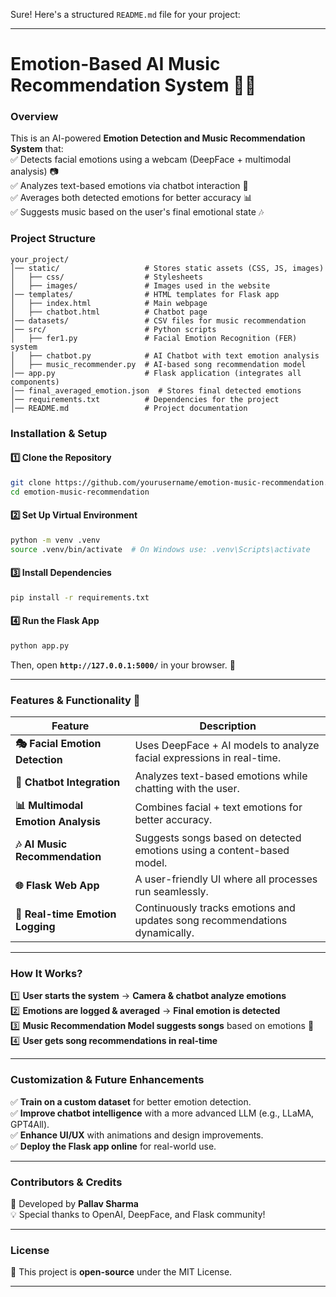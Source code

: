 Sure! Here's a structured `README.md` file for your project:  

---

# **Emotion-Based AI Music Recommendation System 🎵🤖**  

### **Overview**  
This is an AI-powered **Emotion Detection and Music Recommendation System** that:  
✅ Detects facial emotions using a webcam (DeepFace + multimodal analysis) 📷  
✅ Analyzes text-based emotions via chatbot interaction 💬  
✅ Averages both detected emotions for better accuracy 📊  
✅ Suggests music based on the user's final emotional state 🎶  

### **Project Structure**  

```
your_project/
│── static/                   # Stores static assets (CSS, JS, images)
│   ├── css/                  # Stylesheets
│   ├── images/               # Images used in the website
│── templates/                # HTML templates for Flask app
│   ├── index.html            # Main webpage
│   ├── chatbot.html          # Chatbot page
│── datasets/                 # CSV files for music recommendation
│── src/                      # Python scripts
│   ├── fer1.py               # Facial Emotion Recognition (FER) system
│   ├── chatbot.py            # AI Chatbot with text emotion analysis
│   ├── music_recommender.py  # AI-based song recommendation model
│── app.py                    # Flask application (integrates all components)
│── final_averaged_emotion.json  # Stores final detected emotions
│── requirements.txt          # Dependencies for the project
│── README.md                 # Project documentation
```

### **Installation & Setup**  

#### **1️⃣ Clone the Repository**  
```bash
git clone https://github.com/yourusername/emotion-music-recommendation.git
cd emotion-music-recommendation
```

#### **2️⃣ Set Up Virtual Environment**  
```bash
python -m venv .venv
source .venv/bin/activate  # On Windows use: .venv\Scripts\activate
```

#### **3️⃣ Install Dependencies**  
```bash
pip install -r requirements.txt
```

#### **4️⃣ Run the Flask App**  
```bash
python app.py
```
Then, open **`http://127.0.0.1:5000/`** in your browser. 🎉  

---

### **Features & Functionality 🚀**  

| Feature                        | Description |
|--------------------------------|-------------|
| **🎭 Facial Emotion Detection**  | Uses DeepFace + AI models to analyze facial expressions in real-time. |
| **💬 Chatbot Integration**       | Analyzes text-based emotions while chatting with the user. |
| **📊 Multimodal Emotion Analysis** | Combines facial + text emotions for better accuracy. |
| **🎶 AI Music Recommendation**   | Suggests songs based on detected emotions using a content-based model. |
| **🌐 Flask Web App**            | A user-friendly UI where all processes run seamlessly. |
| **🔄 Real-time Emotion Logging** | Continuously tracks emotions and updates song recommendations dynamically. |

---

### **How It Works?**  
1️⃣ **User starts the system** → **Camera & chatbot analyze emotions**  
2️⃣ **Emotions are logged & averaged** → **Final emotion is detected**  
3️⃣ **Music Recommendation Model suggests songs** based on emotions 🎵  
4️⃣ **User gets song recommendations in real-time**  

---

### **Customization & Future Enhancements**  
✅ **Train on a custom dataset** for better emotion detection.  
✅ **Improve chatbot intelligence** with a more advanced LLM (e.g., LLaMA, GPT4All).  
✅ **Enhance UI/UX** with animations and design improvements.  
✅ **Deploy the Flask app online** for real-world use.  

---

### **Contributors & Credits**  
🚀 Developed by **Pallav Sharma**  
💡 Special thanks to OpenAI, DeepFace, and Flask community!  

---

### **License**  
📜 This project is **open-source** under the MIT License.  

---
